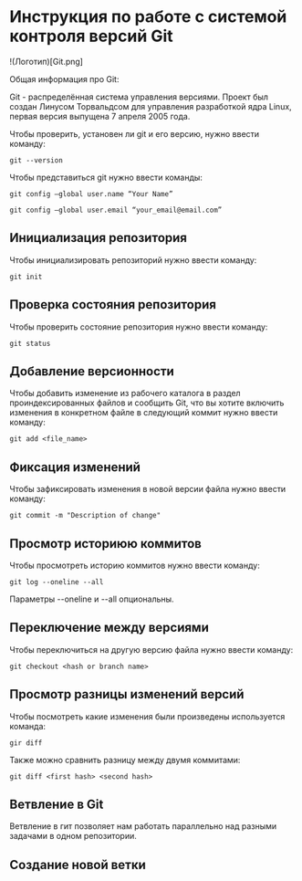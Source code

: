 # **Инструкция по работе с системой контроля версий Git**

!(Логотип)[Git.png]

Общая информация про Git:

Git - распределённая система управления версиями. Проект был создан Линусом Торвальдсом для управления разработкой ядра Linux, первая версия выпущена 7 апреля 2005 года. 

Чтобы проверить, установен ли git и его версию, нужно ввести команду:

    git --version

Чтобы представиться git нужно ввести команды:

    git config —global user.name “Your Name”

    git config —global user.email “your_email@email.com” 


## Инициализация репозитория

Чтобы инициализировать репозиторий нужно ввести команду:

    git init

## Проверка состояния репозитория

Чтобы проверить состояние репозитория нужно ввести команду:

    git status

## Добавление версионности

Чтобы добавить изменение из рабочего каталога в раздел проиндексированных файлов и сообщить Git, что вы хотите включить изменения в конкретном файле в следующий коммит нужно ввести команду:

    git add <file_name>

## Фиксация изменений

Чтобы зафиксировать изменения в новой версии файла нужно ввести команду:

    git commit -m "Description of change"

## Просмотр историюю коммитов

Чтобы просмотреть историю коммитов нужно ввести команду:

    git log --oneline --all

Параметры --oneline и --all опциональны.

## Переключение между версиями

Чтобы переключиться на другую версию файла нужно ввести команду:

    git checkout <hash or branch name>

## Просмотр разницы изменений версий

Чтобы посмотреть какие изменения были произведены используется команда:

    gir diff

Также можно сравнить разницу между двумя коммитами:

    git diff <first hash> <second hash>

## Ветвление в Git

Ветвление в гит позволяет нам работать параллельно над разными задачами в одном репозитории.

## Создание новой ветки
